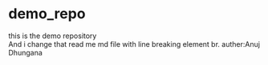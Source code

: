 # demo_repo
this is the demo repository
<br>
And i change that read me md file with line breaking element br.
 auther:Anuj Dhungana
